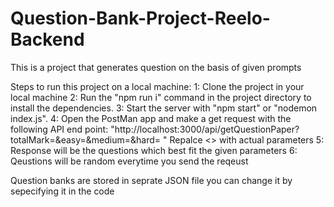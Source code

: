 # Question-Bank-Project-Reelo-Backend
This is a project that generates question on the basis of given prompts

Steps to run this project on a local machine:
1: Clone the project in your local machine
2: Run the "npm run i" command in the project directory to install the dependencies.
3: Start the server with "npm start" or "nodemon index.js".
4: Open the PostMan app and make a get request with the following API end point: "http://localhost:3000/api/getQuestionPaper?totalMark=<totalMark>&easy=<PercentDIfForEasy>&medium=<PercentDIfForMedium>&hard=
<PercentDIfForHard>"
Repalce <> with actual parameters
5: Response will be the questions which best fit the given parameters
6: Qeustions will be random everytime you send the reqeust

Question banks are stored in seprate JSON file you can change it by sepecifying it in the code
